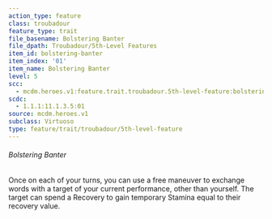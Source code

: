 ```yaml
---
action_type: feature
class: troubadour
feature_type: trait
file_basename: Bolstering Banter
file_dpath: Troubadour/5th-Level Features
item_id: bolstering-banter
item_index: '01'
item_name: Bolstering Banter
level: 5
scc:
  - mcdm.heroes.v1:feature.trait.troubadour.5th-level-feature:bolstering-banter
scdc:
  - 1.1.1:11.1.3.5:01
source: mcdm.heroes.v1
subclass: Virtuoso
type: feature/trait/troubadour/5th-level-feature
---
```


###### Bolstering Banter

Once on each of your turns, you can use a free maneuver to exchange words with a target of your current performance, other than yourself. The target can spend a Recovery to gain temporary Stamina equal to their recovery value.
